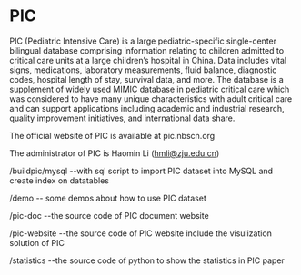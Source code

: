 # PIC
PIC (Pediatric Intensive Care) is a large pediatric-specific single-center bilingual database comprising information relating to children admitted to critical care units at a large children’s hospital in China. Data includes vital signs, medications, laboratory measurements, fluid balance, diagnostic codes, hospital length of stay, survival data, and more.  The database is a supplement of widely used MIMIC database in pediatric critical care which was considered to have many unique characteristics with adult critical care and can support applications including academic and industrial research, quality improvement initiatives, and international data share.

The official website of PIC is available at pic.nbscn.org

The administrator of PIC is Haomin Li (hmli@zju.edu.cn)


/buildpic/mysql  --with sql script to import PIC dataset into MySQL and create index on datatables

/demo -- some demos about how to use PIC dataset

/pic-doc --the source code of PIC document website 
    
/pic-website  --the source code of PIC website include the visulization solution of PIC
    
/statistics --the source code of python to show the statistics in PIC paper
